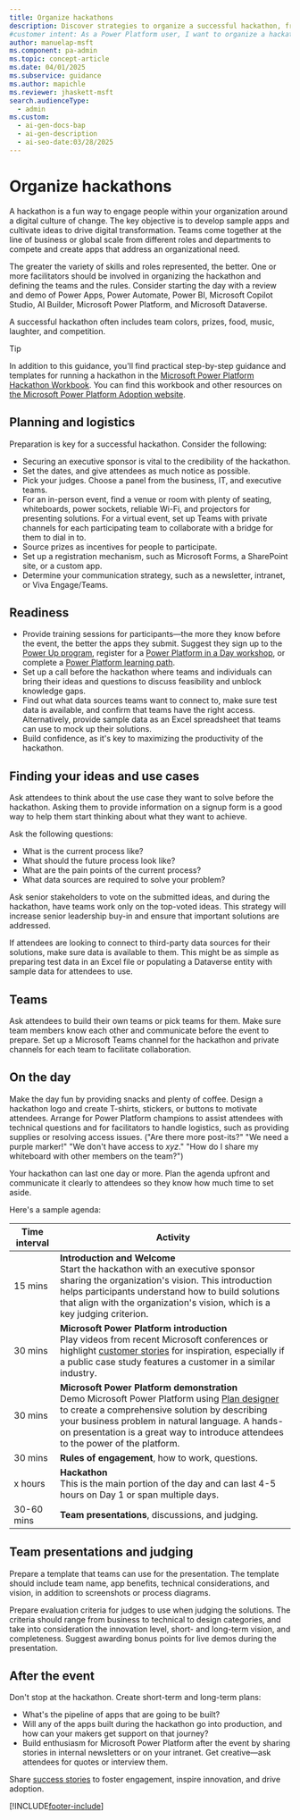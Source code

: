 ```yaml
---
title: Organize hackathons
description: Discover strategies to organize a successful hackathon, from logistics to team readiness, and inspire digital transformation in your organization.
#customer intent: As a Power Platform user, I want to organize a hackathon so that I can drive innovation and collaboration within my organization.
author: manuelap-msft
ms.component: pa-admin
ms.topic: concept-article
ms.date: 04/01/2025
ms.subservice: guidance
ms.author: mapichle
ms.reviewer: jhaskett-msft
search.audienceType:
  - admin
ms.custom:
  - ai-gen-docs-bap
  - ai-gen-description
  - ai-seo-date:03/28/2025
---
```


# Organize hackathons

A hackathon is a fun way to engage people within your organization around a digital culture of change. The key objective is to develop sample apps and cultivate ideas to drive digital transformation. Teams come together at the line of business or global scale from different roles and departments to compete and create apps that address an organizational need.

The greater the variety of skills and roles represented, the better. One or more facilitators should be involved in organizing the hackathon and defining the teams and the rules. Consider starting the day with a review and demo of Power Apps, Power Automate, Power BI, Microsoft Copilot Studio, AI Builder, Microsoft Power Platform, and Microsoft Dataverse.

A successful hackathon often includes team colors, prizes, food, music, laughter, and competition.

> [!TIP]
> In addition to this guidance, you'll find practical step-by-step guidance and templates for running a hackathon in the [Microsoft Power Platform Hackathon Workbook](https://aka.ms/powerplatformhackathonworkbook). You can find this workbook and other resources on [the Microsoft Power Platform Adoption website](https://adoption.microsoft.com/powerplatform).

## Planning and logistics

Preparation is key for a successful hackathon. Consider the following:

- Securing an executive sponsor is vital to the credibility of the hackathon.
- Set the dates, and give attendees as much notice as possible.
- Pick your judges. Choose a panel from the business, IT, and executive teams.
- For an in-person event, find a venue or room with plenty of seating, whiteboards, power sockets, reliable Wi-Fi, and projectors for presenting solutions. For a virtual event, set up Teams with private channels for each participating team to collaborate with a bridge for them to dial in to.
- Source prizes as incentives for people to participate.
- Set up a registration mechanism, such as Microsoft Forms, a SharePoint site, or a custom app.
- Determine your communication strategy, such as a newsletter, intranet, or Viva Engage/Teams.

## Readiness

-	Provide training sessions for participants—the more they know before the event, the better the apps they submit. Suggest they sign up to the [Power Up program](https://powerup.microsoft.com/?referral=learn), register for a [Power Platform in a Day workshop](https://www.microsoft.com/power-platform/training-workshops), or complete a [Power Platform learning path](/training/powerplatform/).
-	Set up a call before the hackathon where teams and individuals can bring their ideas and questions to discuss feasibility and unblock knowledge gaps.
-	Find out what data sources teams want to connect to, make sure test data is available, and confirm that teams have the right access. Alternatively, provide sample data as an Excel spreadsheet that teams can use to mock up their solutions.
-	Build confidence, as it's key to maximizing the productivity of the hackathon.

## Finding your ideas and use cases

Ask attendees to think about the use case they want to solve before the hackathon. Asking them to provide information on a signup form is a good way to help them start thinking about what they want to achieve.

Ask the following questions:

- What is the current process like?
- What should the future process look like?
- What are the pain points of the current process?
- What data sources are required to solve your problem?

Ask senior stakeholders to vote on the submitted ideas, and during the hackathon, have teams work only on the top-voted ideas. This strategy will increase senior leadership buy-in and ensure that important solutions are addressed.

If attendees are looking to connect to third-party data sources for their solutions, make sure data is available to them. This might be as simple as preparing test data in an Excel file or populating a Dataverse entity with sample data for attendees to use.

## Teams

Ask attendees to build their own teams or pick teams for them. Make sure team members know each other and communicate before the event to prepare. Set up a Microsoft Teams channel for the hackathon and private channels for each team to facilitate collaboration.

## On the day

Make the day fun by providing snacks and plenty of coffee. Design a hackathon logo and create T-shirts, stickers, or buttons to motivate attendees. Arrange for Power Platform champions to assist attendees with technical questions and for facilitators to handle logistics, such as providing supplies or resolving access issues. ("Are there more post-its?" "We need a purple marker!" "We don't have access to *xyz*." "How do I share my whiteboard with other members on the team?")

Your hackathon can last one day or more. Plan the agenda upfront and communicate it clearly to attendees so they know how much time to set aside.

Here's a sample agenda:

| Time interval |  Activity |
|----|----|
| 15 mins	| **Introduction and Welcome**<br>Start the hackathon with an executive sponsor sharing the organization's vision. This introduction helps participants understand how to build solutions that align with the organization's vision, which is a key judging criterion. |
| 30 mins	| **Microsoft Power Platform introduction**<br>Play videos from recent Microsoft conferences or highlight [customer stories](https://www.microsoft.com/power-platform/blog/power-apps/power-platform-stories) for inspiration, especially if a public case study features a customer in a similar industry. |
| 30 mins	| **Microsoft Power Platform demonstration**<br>Demo Microsoft Power Platform using [Plan designer](/power-apps/maker/plan-designer/plan-designer) to create a comprehensive solution by describing your business problem in natural language. A hands-on presentation is a great way to introduce attendees to the power of the platform. |
| 30 mins | **Rules of engagement**, how to work, questions. |
| x hours | **Hackathon**<br>This is the main portion of the day and can last 4-5 hours on Day 1 or span multiple days. |
| 30-60 mins | **Team presentations**, discussions, and judging. |

## Team presentations and judging

Prepare a template that teams can use for the presentation. The template should include team name, app benefits, technical considerations, and vision, in addition to screenshots or process diagrams.

Prepare evaluation criteria for judges to use when judging the solutions. The criteria should range from business to technical to design categories, and take into consideration the innovation level, short- and long-term vision, and completeness. Suggest awarding bonus points for live demos during the presentation.

## After the event

Don't stop at the hackathon. Create short-term and long-term plans:

-	What's the pipeline of apps that are going to be built? 
-	Will any of the apps built during the hackathon go into production, and how can your makers get support on that journey? 
-	Build enthusiasm for Microsoft Power Platform after the event by sharing stories in internal newsletters or on your intranet. Get creative—ask attendees for quotes or interview them.

Share [success stories](show-and-tell.md) to foster engagement, inspire innovation, and drive adoption.

[!INCLUDE[footer-include](../../includes/footer-banner.md)]
